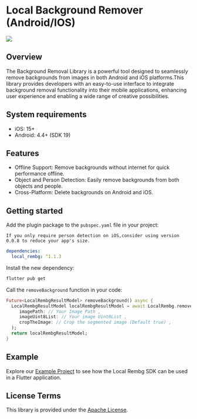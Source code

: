 # Local Background Remover (Android/IOS)

<img src="https://i.ibb.co/xhtjGsD/Luminosity.png"/>

## Overview

The Background Removal Library is a powerful tool designed to seamlessly remove backgrounds from
images in both Android and iOS platforms.This library provides developers with an easy-to-use
interface to integrate background removal functionality into their mobile applications, enhancing
user experience and enabling a wide range of creative possibilities.

## System requirements

- iOS: 15+
- Android: 4.4+ (SDK 19)

## Features

- Offline Support: Remove backgrounds without internet for quick performance offline.
- Object and Person Detection: Easily remove backgrounds from both objects and people.
- Cross-Platform: Delete backgrounds on Android and iOS.

## Getting started

Add the plugin package to the `pubspec.yaml` file in your project:

`If you only require person detection on iOS,consider using version 0.0.8 to reduce your app's size.`

```yaml
dependencies:
  local_rembg: ^1.1.3
```

Install the new dependency:

```sh
flutter pub get
```

Call the `removeBackground` function in your code:

```dart
Future<LocalRembgResultModel> removeBackground() async {
  LocalRembgResultModel localRembgResultModel = await LocalRembg.removeBackground(
     imagePath: // Your Image Path ,
     imageUint8List: // Your image Uint8List ,
     cropTheImage: // Crop the segmented image (Default true) ,
  );
  return localRembgResultModel;
}
```

## Example

Explore our [Example Project](./example) to see how the Local Rembg SDK can be used in a Flutter
application.

## License Terms

This library is provided under the [Apache License](LICENSE).
